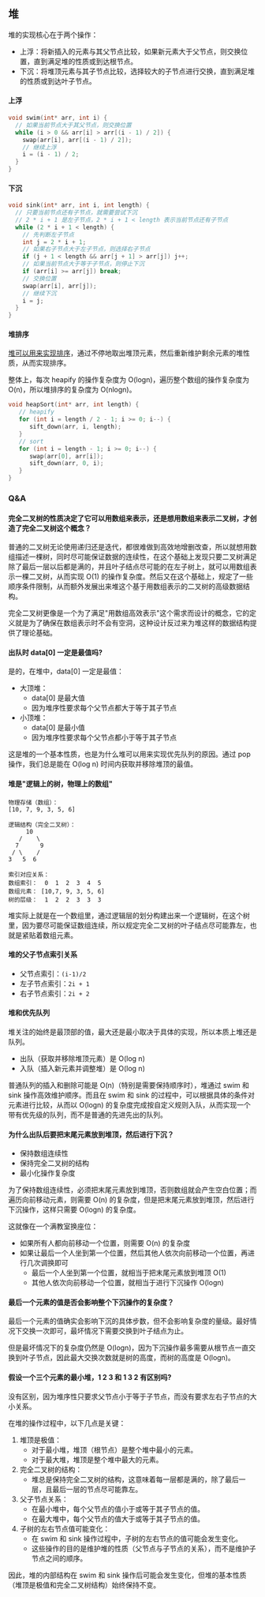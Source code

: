 ## 堆

堆的实现核心在于两个操作：

- 上浮：将新插入的元素与其父节点比较，如果新元素大于父节点，则交换位置，直到满足堆的性质或到达根节点。
- 下沉：将堆顶元素与其子节点比较，选择较大的子节点进行交换，直到满足堆的性质或到达叶子节点。

#### 上浮

```c
void swim(int* arr, int i) {
  // 如果当前节点大于其父节点，则交换位置
  while (i > 0 && arr[i] > arr[(i - 1) / 2]) {
    swap(arr[i], arr[(i - 1) / 2]);
    // 继续上浮
    i = (i - 1) / 2;
  }
}
```

#### 下沉

```c
void sink(int* arr, int i, int length) {
  // 只要当前节点还有子节点，就需要尝试下沉
  // 2 * i + 1 是左子节点，2 * i + 1 < length 表示当前节点还有子节点
  while (2 * i + 1 < length) {
    // 先判断左子节点
    int j = 2 * i + 1;
    // 如果右子节点大于左子节点，则选择右子节点
    if (j + 1 < length && arr[j + 1] > arr[j]) j++;
    // 如果当前节点大于等于子节点，则停止下沉
    if (arr[i] >= arr[j]) break;
    // 交换位置
    swap(arr[i], arr[j]);
    // 继续下沉
    i = j;
  }
}
```

#### 堆排序

[堆可以用来实现排序](../sorting/heap/README.md)，通过不停地取出堆顶元素，然后重新维护剩余元素的堆性质，从而实现排序。

整体上，每次 heapify 的操作复杂度为 O(logn)，遍历整个数组的操作复杂度为 O(n)，所以堆排序的复杂度为 O(nlogn)。

```c
void heapSort(int* arr, int length) {
   // heapify
   for (int i = length / 2 - 1; i >= 0; i--) {
      sift_down(arr, i, length);
   }
   // sort
   for (int i = length - 1; i >= 0; i--) {
      swap(arr[0], arr[i]);
      sift_down(arr, 0, i);
   }
}
```

### Q&A

#### 完全二叉树的性质决定了它可以用数组来表示，还是想用数组来表示二叉树，才创造了完全二叉树这个概念？

普通的二叉树无论使用递归还是迭代，都很难做到高效地增删改查，所以就想用数组描述一棵树，同时尽可能保证数据的连续性，在这个基础上发现只要二叉树满足除了最后一层以后都是满的，并且叶子结点尽可能的在左子树上，就可以用数组表示一棵二叉树，从而实现 O(1) 的操作复杂度。然后又在这个基础上，规定了一些顺序条件限制，从而额外发展出来堆这个基于用数组表示的二叉树的高级数据结构。

完全二叉树更像是一个为了满足"用数组高效表示"这个需求而设计的概念，它的定义就是为了确保在数组表示时不会有空洞，这种设计反过来为堆这样的数据结构提供了理论基础。

#### 出队时 data[0] 一定是最值吗?

是的，在堆中，data[0] 一定是最值：

- 大顶堆：
  - data[0] 是最大值
  - 因为堆序性要求每个父节点都大于等于其子节点
- 小顶堆：
  - data[0] 是最小值
  - 因为堆序性要求每个父节点都小于等于其子节点

这是堆的一个基本性质，也是为什么堆可以用来实现优先队列的原因。通过 pop 操作，我们总是能在 O(log n) 时间内获取并移除堆顶的最值。

#### 堆是"逻辑上的树，物理上的数组"

```
物理存储（数组）：
[10, 7, 9, 3, 5, 6]

逻辑结构（完全二叉树）：
     10
   /    \
  7      9
 / \    /
3   5  6

索引对应关系：
数组索引：  0  1  2  3  4  5
数组元素： [10,7, 9, 3, 5, 6]
树的层级：  1  2  2  3  3  3
```

堆实际上就是在一个数组里，通过逻辑层的划分构建出来一个逻辑树，在这个树里，因为要尽可能保证数组连续，所以规定完全二叉树的叶子结点尽可能靠左，也就是紧贴着数组元素。

#### 堆的父子节点索引关系

- 父节点索引：`(i-1)/2`
- 左子节点索引：`2i + 1`
- 右子节点索引：`2i + 2`

#### 堆和优先队列

堆关注的始终是最顶部的值，最大还是最小取决于具体的实现，所以本质上堆还是队列。

- 出队（获取并移除堆顶元素）是 O(log n)
- 入队（插入新元素并调整堆）是 O(log n)

普通队列的插入和删除可能是 O(n)（特别是需要保持顺序时），堆通过 swim 和 sink 操作高效维护顺序。而且在 swim 和 sink 的过程中，可以根据具体的条件对元素进行比较，从而以 O(logn) 的复杂度完成按自定义规则入队，从而实现一个带有优先级的队列，而不是普通的先进先出的队列。

#### 为什么出队后要把末尾元素放到堆顶，然后进行下沉？

- 保持数组连续性
- 保持完全二叉树的结构
- 最小化操作复杂度

为了保持数组连续性，必须把末尾元素放到堆顶，否则数组就会产生空白位置；而遍历向前移动元素，则需要 O(n) 的复杂度，但是把末尾元素放到堆顶，然后进行下沉操作，这样只需要 O(logn) 的复杂度。

这就像在一个满教室换座位：

- 如果所有人都向前移动一个位置，则需要 O(n) 的复杂度
- 如果让最后一个人坐到第一个位置，然后其他人依次向前移动一个位置，再进行几次调换即可
  - 最后一个人坐到第一个位置，就相当于把末尾元素放到堆顶 O(1)
  - 其他人依次向前移动一个位置，就相当于进行下沉操作 O(logn)

#### 最后一个元素的值是否会影响整个下沉操作的复杂度？

最后一个元素的值确实会影响下沉的具体步数，但不会影响复杂度的量级。最好情况下交换一次即可，最坏情况下需要交换到叶子结点为止。

但是最坏情况下的复杂度仍然是 O(logn)，因为下沉操作最多需要从根节点一直交换到叶子节点，因此最大交换次数就是树的高度，而树的高度是 O(logn)。

#### 假设一个三个元素的最小堆，1 2 3 和 1 3 2 有区别吗?

没有区别，因为堆序性只要求父节点小于等于子节点，而没有要求左右子节点的大小关系。

在堆的操作过程中，以下几点是关键：

1. 堆顶是极值：
   - 对于最小堆，堆顶（根节点）是整个堆中最小的元素。
   - 对于最大堆，堆顶是整个堆中最大的元素。
2. 完全二叉树的结构：
   - 堆总是保持完全二叉树的结构，这意味着每一层都是满的，除了最后一层，且最后一层的节点尽可能靠左。
3. 父子节点关系：
   - 在最小堆中，每个父节点的值小于或等于其子节点的值。
   - 在最大堆中，每个父节点的值大于或等于其子节点的值。
4. 子树的左右节点值可能变化：
   - 在 swim 和 sink 操作过程中，子树的左右节点的值可能会发生变化。
   - 这些操作的目的是维护堆的性质（父节点与子节点的关系），而不是维护子节点之间的顺序。

因此，堆的内部结构在 swim 和 sink 操作后可能会发生变化，但堆的基本性质（堆顶是极值和完全二叉树结构）始终保持不变。
